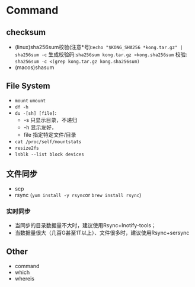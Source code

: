 # Command
## checksum
- (linux)sha256sum校验(注意*号):`echo "$KONG_SHA256 *kong.tar.gz" | sha256sum -c`
    生成校验码:`sha256sum kong.tar.gz >kong.sha256sum`
    校验: `sha256sum -c <(grep kong.tar.gz kong.sha256sum)`
- (macos)shasum
## File System
- `mount` `umount`
- `df -h` 
- `du -[sh] [file]`:
  - -s 只显示目录，不递归
  - -h 显示友好，
  - file 指定特定文件/目录
- `cat /proc/self/mountstats`
- `resize2fs`
- `lsblk --list block devices`
## 文件同步
  - scp
  - rsync (`yum install -y rsync`or `brew install rsync`)
### 实时同步
- 当同步的目录数据量不大时，建议使用Rsync+Inotify-tools；
- 当数据量很大（几百G甚至1T以上）、文件很多时，建议使用Rsync+sersync
## Other
- command
- which
- whereis